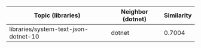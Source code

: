| Topic (libraries) | Neighbor (dotnet) | Similarity |
|-------------|-------------------|------------|
| libraries/system-text-json-dotnet-10 | dotnet | 0.7004 |
